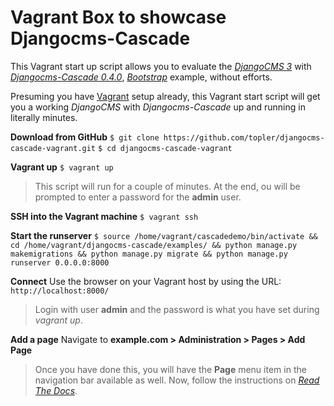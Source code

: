 # Vagrant Box to showcase Djangocms-Cascade

This Vagrant start up script allows you to evaluate the [*DjangoCMS 3*](https://github.com/divio/django-cms) with [*Djangocms-Cascade 0.4.0*](https://github.com/jrief/djangocms-cascade/tree/0.4.0), [*Bootstrap*](http://getbootstrap.com/) example, without efforts.

Presuming you have [Vagrant](https://docs.vagrantup.com/v2/getting-started/index.html) setup already, this Vagrant start script will get you a working *DjangoCMS* with *Djangocms-Cascade* up and running in literally minutes.

**Download from GitHub**
`$ git clone https://github.com/topler/djangocms-cascade-vagrant.git`
`$ cd djangocms-cascade-vagrant`

**Vagrant up**
`$ vagrant up`

> This script will run for a couple of minutes. At the end, ou will be prompted to enter a password for the **admin** user.

**SSH into the Vagrant machine**
`$ vagrant ssh`

**Start the runserver**
`$ source /home/vagrant/cascadedemo/bin/activate && cd /home/vagrant/djangocms-cascade/examples/ && python manage.py makemigrations && python manage.py migrate && python manage.py runserver 0.0.0.0:8000`

**Connect**
Use the browser on your Vagrant host by using the URL:
`http://localhost:8000/`

> Login with user **admin** and the password is what you have set during *vagrant up*.

**Add a page**
Navigate to **example.com > Administration > Pages > Add Page**

> Once you have done this, you will have the **Page** menu item in the navigation bar available as well. Now, follow the instructions on [*Read The Docs*](http://djangocms-cascade.readthedocs.org/en/latest/).
